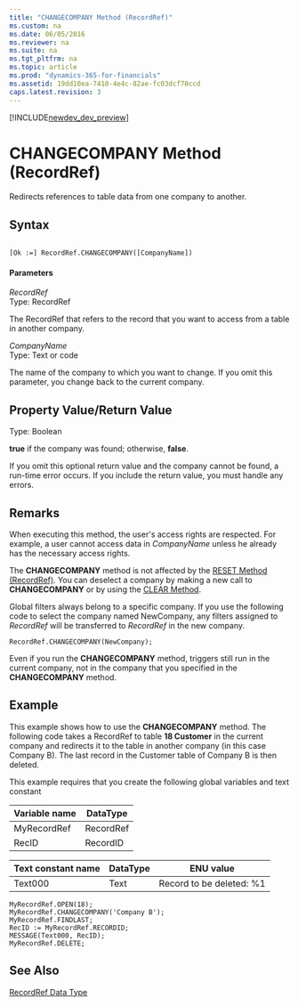 ```yaml
---
title: "CHANGECOMPANY Method (RecordRef)"
ms.custom: na
ms.date: 06/05/2016
ms.reviewer: na
ms.suite: na
ms.tgt_pltfrm: na
ms.topic: article
ms.prod: "dynamics-365-for-financials"
ms.assetid: 19dd10ea-7410-4e4c-82ae-fc03dcf70ccd
caps.latest.revision: 3
---
```


[!INCLUDE[newdev_dev_preview](../includes/newdev_dev_preview.md)]

# CHANGECOMPANY Method (RecordRef)
Redirects references to table data from one company to another.  

## Syntax  

```  

[Ok :=] RecordRef.CHANGECOMPANY([CompanyName])  
```  

#### Parameters  
 *RecordRef*  
 Type: RecordRef  

 The RecordRef that refers to the record that you want to access from a table in another company.  

 *CompanyName*  
 Type: Text or code  

 The name of the company to which you want to change. If you omit this parameter, you change back to the current company.  

## Property Value/Return Value  
 Type: Boolean  

 **true** if the company was found; otherwise, **false**.  

 If you omit this optional return value and the company cannot be found, a run-time error occurs. If you include the return value, you must handle any errors.  

## Remarks  
 When executing this method, the user's access rights are respected. For example, a user cannot access data in *CompanyName* unless he already has the necessary access rights.  

 The **CHANGECOMPANY** method is not affected by the [RESET Method \(RecordRef\)](devenv-RESET-Method-RecordRef.md). You can deselect a company by making a new call to **CHANGECOMPANY** or by using the [CLEAR Method](devenv-CLEAR-Method.md).  

 Global filters always belong to a specific company. If you use the following code to select the company named NewCompany, any filters assigned to *RecordRef* will be transferred to *RecordRef* in the new company.  

```  
RecordRef.CHANGECOMPANY(NewCompany);  
```  

 Even if you run the **CHANGECOMPANY** method, triggers still run in the current company, not in the company that you specified in the **CHANGECOMPANY** method.  

## Example  
 This example shows how to use the **CHANGECOMPANY** method. The following code takes a RecordRef to table **18 Customer** in the current company and redirects it to the table in another company \(in this case Company B\). The last record in the Customer table of Company B is then deleted.  

 This example requires that you create the following global variables and text constant  

|Variable name|DataType|  
|-------------------|--------------|  
|MyRecordRef|RecordRef|  
|RecID|RecordID|  

|Text constant name|DataType|ENU value|  
|------------------------|--------------|---------------|  
|Text000|Text|Record to be deleted: %1|  

```  
MyRecordRef.OPEN(18);  
MyRecordRef.CHANGECOMPANY('Company B');  
MyRecordRef.FINDLAST;  
RecID := MyRecordRef.RECORDID;  
MESSAGE(Text000, RecID);  
MyRecordRef.DELETE;  
```  

## See Also  
 [RecordRef Data Type](../datatypes/devenv-RecordRef-Data-Type.md)
